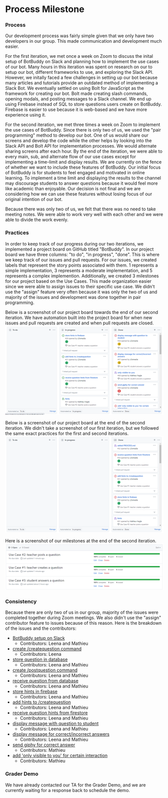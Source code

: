 # Process Milestone
### Process
Our development process was fairly simple given that we only have two developers in our group. This made communication and development much easier. 

For the first iteration, we met once a week on Zoom to discuss the inital setup of BotBuddy on Slack and planning how to implement the use cases of our bot. Many hours in this iteration was spent on research on our to setup our bot, different frameworks to use, and exploring the Slack API. However, we initally faced a few challenges in setting up our bot because many articles and tutorials provide an outdated method of implementing a Slack Bot. We eventually settled on using Bolt for JavaScript as the framework for creating our bot. Bolt made creating slash commands, opening modals, and posting messages to a Slack channel. We end up using Firebase instead of SQL to store questions users create on BotBuddy. Firebase is easier to use because it is web-based and we have more experience using it.

For the second iteration, we met three times a week on Zoom to implement the use cases of BotBuddy. Since there is only two of us, we used the "pair programming" method to develop our bot. One of us would share our screens and develop the code while the other helps by looking into the Slack API and Bolt API for implementation processes. We would alternate sharing screens after each hour. By the end of the iteration, we were able to every main, sub, and alternate flow of our use cases except for implementing a time-limit and display results. We are currently on the fence of whether we want to include these features of BotBuddy. Our initial focus of BotBuddy is for students to feel engaged and motivated in online learning. To implement a time limit and displaying the results to the channel may discourage students to answer questions because it would feel more like academic than enjoyable. Our decision is not final and we are considering how we can use these features without losing focus of our original intention of our bot. 

Because there was only two of us, we felt that there was no need to take meeting notes. We were able to work very well with each other and we were able to divide the work evenly.
### Practices
In order to keep track of our progress during our two iterations, we implemented a project board on GitHub titled "BotBuddy". In our project board we have three columns: "to do", "in progress", "done". This is where we keep track of our issues and pull requests. For our issues, we created labels that represent the story points associated with them. 1 represents a simple implementation, 3 represents a moderate implementation, and 5 represents a complex implemention. Additionally, we created 3 milestones for our project based on the Use Cases. This made organization easier since we were able to assign issues to their specific use case. We didn't use the "assign" feature very often because it was only the two of us and majority of the issues and development was done together in pair programming.

Below is a screenshot of our project board towards the end of our second iteration. We have automation built into the project board for when new issues and pull requests are created and when pull requests are closed. ![Project_Board_in-progress](Project_Board_in-progress.png)

Below is a screenshot of our project board at the end of the second iteration. We didn't take a screenshot of our first iteration, but we followed the same exact practices for the first and second iterations. ![Project_Board_done](Project_Board_done.png)

Here is a screenshot of our milestones at the end of the second iteration. ![Milestones](Milestones.png)
### Consistency
Because there are only two of us in our group, majority of the issues were completed together during Zoom meetings. We also didn't use the "assign" contributor feature to issues because of this reason. Here is the breakdown of the issues and the contributors:

* [BotBuddy setup on Slack](https://github.com/Mathieu-Nagle/BotBuddy/issues/9)
   * Contributors: Leena and Mathieu
* [create /createquestion command](https://github.com/Mathieu-Nagle/BotBuddy/issues/12)
   * Contributors: Leena
* [store question in database](https://github.com/Mathieu-Nagle/BotBuddy/issues/13)
   * Contributors: Leena and Mathieu
* [create /postquestion command](https://github.com/Mathieu-Nagle/BotBuddy/issues/14)
   * Contributors: Leena and Mathieu
* [receive question from database](https://github.com/Mathieu-Nagle/BotBuddy/issues/15)
   * Contributors: Leena and Mathieu
* [store hints in firebase](https://github.com/Mathieu-Nagle/BotBuddy/issues/20)
   * Contributors: Leena and Mathieu
* [add hints to /createquestion](https://github.com/Mathieu-Nagle/BotBuddy/issues/21)
   * Contributors: Leena and Mathieu
* [receive question hints from firestore](https://github.com/Mathieu-Nagle/BotBuddy/issues/24)
   * Contributors: Leena and Mathieu
* [display message with question to student](https://github.com/Mathieu-Nagle/BotBuddy/issues/26)
   * Contributors: Leena and Mathieu
* [display message for correct/incorrect answers](https://github.com/Mathieu-Nagle/BotBuddy/issues/27)
   * Contributors: Leena and Mathieu
* [send giphy for correct answer](https://github.com/Mathieu-Nagle/BotBuddy/issues/28)
   * Contributors: Mathieu
* [add 'only visible to you' for certain interaction](https://github.com/Mathieu-Nagle/BotBuddy/issues/29)
   * Contributors: Mathieu

### Grader Demo
We have already contacted our TA for the Grader Demo, and we are currently waiting for a response back to schedule the demo.
